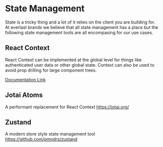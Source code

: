 # State Management

State is a tricky thing and a lot of it relies on the client you are building for. At everlast brands we believe that all state management has a place but the following state management tools are all encompasing for our use cases.

## React Context

React Context can be implemented at the global level for things like authenticated user data or other global state. Context can also be used to avoid prop drilling for large component trees.

[Documentation Link](https://reactjs.org/docs/context.html)

## Jotai Atoms

A performant replacement for React Context https://jotai.org/

## Zustand

A modern store style state management tool https://github.com/pmndrs/zustand
